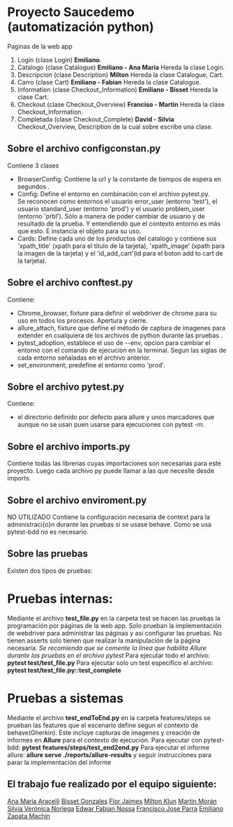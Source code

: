 # Proyecto Saucedemo (automatización python)
Paginas de la web app
1. Login (clase Login) **Emiliano**. 
2. Catalogo (clase Catalogue) **Emiliano - Ana Maria** Hereda la clase Login. 
3. Descripcion (clase Description) **Milton** Hereda la clase Catalogue, Cart.   
4. Carro (clase Cart) **Emiliano - Fabian** Hereda la clase Catalogue. 
5. Information (clase Checkout_Information) **Emiliano - Bisset** Hereda la clase Cart. 
6. Checkout (clase Checkout_Overview)  **Franciso - Martin** Hereda la clase Checkout_Information.
7. Completada (clase Checkout_Complete) **David - Silvia** Checkout_Overview, Description de la cual sobre escribe una clase.

## Sobre el archivo configconstan.py
Contiene 3 clases 
* BrowserConfig:
    Contiene la url y la constante de tiempos de espera en segundos .
* Config:
    Define el entorno en combinación con el archivo pytest.py.  
    Se reconocen como entornos el usuario error_user (entorno 'test'), el usuario standard_user (entorno 'prod') y el usuario problem_user (entorno 'prbl'). Sólo a manera de poder cambiar de usuario y de resultado de la prueba. Y entendiendo que el contexto entorno es más que esto. E instancia el objeto para su uso.
* Cards:
    Define cada uno de los productos del catalogo y contiene sus 'xpath_title' (xpath para el titulo de la tarjeta),
            'xpath_image' (xpath para la imagen de la tarjeta) y el 'id_add_cart'(id para el boton add to cart de la tarjeta).

## Sobre el archivo conftest.py
Contiene:
* Chrome_browser, fixture para definir el webdriver de chrome para su uso en todos los procesos. Apertura y cierre. 
* allure_attach, fixture que define el método de captura de imagenes para extender en cualquiera de los archivos de python durante las pruebas .
* pytest_adoption, establece el uso de --env, opcion para cambiar el entorno con el comando de ejecucion en la terminal. Segun las siglas de cada entorno señaladas en el archivo anterior.
* set_environment, predefine el  entorno como 'prod'.
## Sobre el archivo pytest.py
Contiene: 
* el directorio definido por defecto para allure y unos marcadores que aunque no se usan puen usarse para ejecuciones con pytest -m.

## Sobre el archivo imports.py
Contiene todas las librerias cuyas importaciones son necesarias para este proyecto. Luego cada archivo py puede llamar a las que necesite desde imports.

## Sobre el archivo enviroment.py
NO UTILIZADO Contiene la configuración necesaria de context para la administraci{o}n durante las pruebas si se usase behave. Como se usa pytest-bdd no es necesario.

## Sobre las pruebas
Existen dos tipos de pruebas:

# Pruebas internas:
Mediante el archivo **test_file.py** en la carpeta test se hacen las pruebas la programación por páginas de la web app. Solo prueban la implementación de webdriver para administrar las páginas y asi configurar las pruebas. No tienen asserts solo tienen que realizar la manipulación de la página necesaria.
*Se recomienda que se comente la linea que habilita Allure durante las pruebas en el archivo pytest*
Para ejecutar todo el archivo: **pytest test/test_file.py** 
Para ejecutar solo un test específico el archivo: **pytest test/test_file.py::test_complete** 

# Pruebas a sistemas
Mediante el archivo **test_endToEnd.py** en la carpeta features/steps se prueban las features que el escenario define segun el contexto de behave(Gherkin). Este incluye capturas de imagenes y creación de informes en **Allure** para el contexto de ejecución. 
Para ejecutar con pytest-bdd: **pytest features/steps/test_end2end.py**
Para ejecutar el informe allure: **allure serve ./reports/allure-results** y seguir instrucciones para parar la implementación del informe

## El trabajo fue realizado por el equipo siguiente:
[Ana María Aracelli]()
[Bisset Gonzales]()
[Flor Jaimes]()
[Milton Klun]()
[Martin Morán]()
[Silvia Verónica Noriega]()
[Edwar Fabian Nossa]()
[Francisco Jose Parra]()
[Emiliano Zapata Machin](https://www.linkedin.com/in/emiliano-zapata-machin-emzima/)

